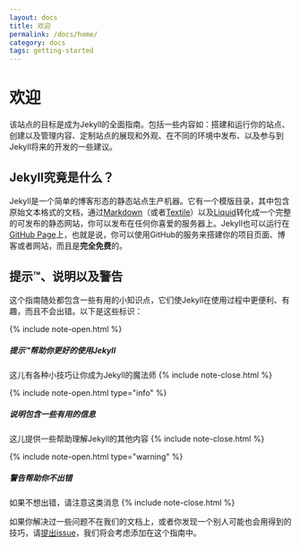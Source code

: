 ```yaml
---
layout: docs
title: 欢迎
permalink: /docs/home/
category: docs
tags: getting-started
---
```


欢迎
====

该站点的目标是成为Jekyll的全面指南。包括一些内容如：搭建和运行你的站点、创建以及管理内容、定制站点的展现和外观、在不同的环境中发布、以及参与到Jekyll将来的开发的一些建议。

Jekyll究竟是什么？
------------------

Jekyll是一个简单的博客形态的静态站点生产机器。它有一个模版目录，其中包含原始文本格式的文档，通过[Markdown](http://daringfireball.net/projects/markdown/)（或者[Textile](http://textile.sitemonks.com/)）以及[Liquid](http://docs.shopify.com/themes/liquid-basics)转化成一个完整的可发布的静态网站，你可以发布在任何你喜爱的服务器上。Jekyll也可以运行在[GitHub Page](http://pages.github.com/)上，也就是说，你可以使用GitHub的服务来搭建你的项目页面、博客或者网站，而且是**完全免费**的。

提示™、说明以及警告
-------------------

这个指南随处都包含一些有用的小知识点，它们使Jekyll在使用过程中更便利、有趣，而且不会出错。以下是这些标识：

{% include note-open.html %}
##### 提示™帮助你更好的使用Jekyll
这儿有各种小技巧让你成为Jekyll的魔法师
{% include note-close.html %}

{% include note-open.html type="info" %}
##### 说明包含一些有用的信息
这儿提供一些帮助理解Jekyll的其他内容
{% include note-close.html %}

{% include note-open.html type="warning" %}
##### 警告帮助你不出错
如果不想出错，请注意这类消息
{% include note-close.html %}

如果你解决过一些问题不在我们的文档上，或者你发现一个别人可能也会用得到的技巧，请[提出issue](https://github.com/mojombo/jekyll/issues/new)，我们将会考虑添加在这个指南中。
